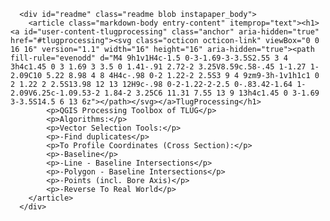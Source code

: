 <!DOCTYPE html>
<html lang="en">
  <head>
    <meta charset="utf-8">

  
  <title>TlugProcessing/README.md at master · Mi-Kbs-gis/TlugProcessing</title>
  </head>
  <body>

	  <div id="readme" class="readme blob instapaper_body">
		<article class="markdown-body entry-content" itemprop="text"><h1><a id="user-content-tlugprocessing" class="anchor" aria-hidden="true" href="#tlugprocessing"><svg class="octicon octicon-link" viewBox="0 0 16 16" version="1.1" width="16" height="16" aria-hidden="true"><path fill-rule="evenodd" d="M4 9h1v1H4c-1.5 0-3-1.69-3-3.5S2.55 3 4 3h4c1.45 0 3 1.69 3 3.5 0 1.41-.91 2.72-2 3.25V8.59c.58-.45 1-1.27 1-2.09C10 5.22 8.98 4 8 4H4c-.98 0-2 1.22-2 2.5S3 9 4 9zm9-3h-1v1h1c1 0 2 1.22 2 2.5S13.98 12 13 12H9c-.98 0-2-1.22-2-2.5 0-.83.42-1.64 1-2.09V6.25c-1.09.53-2 1.84-2 3.25C6 11.31 7.55 13 9 13h4c1.45 0 3-1.69 3-3.5S14.5 6 13 6z"></path></svg></a>TlugProcessing</h1>
			<p>QGIS Processing Toolbox of TLUG</p>
			<p>Algorithms:</p>
			<p>Vector Selection Tools:</p>
			<p>-Find duplicates</p>
			<p>To Profile Coordinates (Cross Section):</p>
			<p>-Baseline</p>
			<p>-Line - Baseline Intersections</p>
			<p>-Polygon - Baseline Intersections</p>
			<p>-Points (incl. Bore Axis)</p>
			<p>-Reverse To Real World</p>
		</article>
	  </div>

  </body>
</html>

